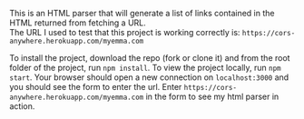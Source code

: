 This is an HTML parser that will generate a list of links contained in the HTML returned from fetching a URL.  
The URL I used to test that this project is working correctly is:
`https://cors-anywhere.herokuapp.com/myemma.com`

To install the project, download the repo (fork or clone it) and from the root folder of the project, run `npm install`.
To view the project locally, run `npm start`. 
Your browser should open a new connection on `localhost:3000` and you should see the form to enter the url.
Enter `https://cors-anywhere.herokuapp.com/myemma.com` in the form to see my html parser in action.



